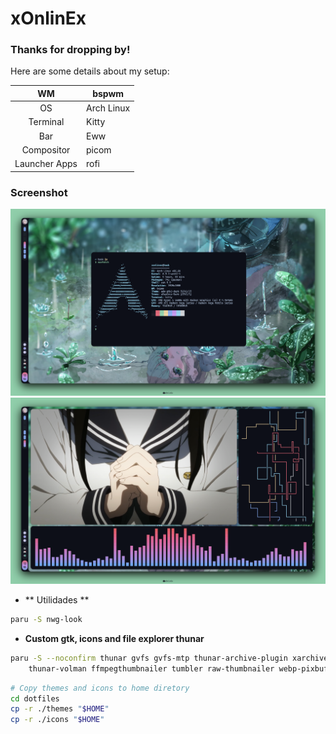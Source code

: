 # xOnlinEx
### Thanks for dropping by!
Here are some details about my setup:

|       WM      | bspwm      |
|:-------------:|------------|
|       OS      | Arch Linux |
|    Terminal   |    Kitty   |
|      Bar      |     Eww    |
|   Compositor  |   picom    |
| Launcher Apps |    rofi    |

### Screenshot
![Image text](https://github.com/xOnlinEx/bspwm/blob/main/.screenshots/1.png)
![Image text](https://github.com/xOnlinEx/bspwm/blob/main/.screenshots/2.png)

- ** Utilidades **
```sh
paru -S nwg-look
```

- **Custom gtk, icons and file explorer thunar**
```sh
paru -S --noconfirm thunar gvfs gvfs-mtp thunar-archive-plugin xarchiver \
    thunar-volman ffmpegthumbnailer tumbler raw-thumbnailer webp-pixbuf-loader
```
```sh
# Copy themes and icons to home diretory
cd dotfiles
cp -r ./themes "$HOME"
cp -r ./icons "$HOME"
```